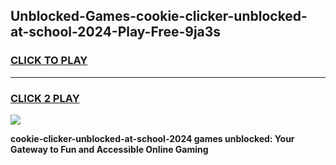 
## Unblocked-Games-cookie-clicker-unblocked-at-school-2024-Play-Free-9ja3s
<h3>
<a href="https://premium76.site?title=cookie-clicker-unblocked-at-school-2024&ref=21A">CLICK TO PLAY</a></h3>
<hr>

<h3>
<a href="https://premium76.site?title=cookie-clicker-unblocked-at-school-2024&ref=21A">CLICK 2 PLAY</a>
  
</h3>

<a href="https://premium76.site?title=cookie-clicker-unblocked-at-school-2024&ref=21A"><img src="https://clearcache.store/games.png"></a>


**cookie-clicker-unblocked-at-school-2024 games unblocked: Your Gateway to Fun and Accessible Online Gaming**
